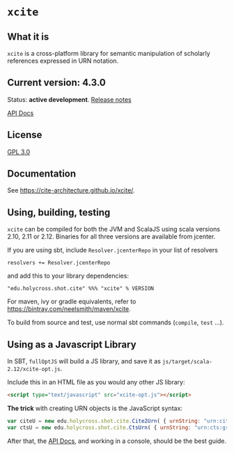 # `xcite`

## What it is

`xcite` is a cross-platform library for semantic manipulation of scholarly references expressed in URN notation.

## Current version: 4.3.0

Status:  **active development**. [Release notes](releases.md)

[API Docs](https://cite-architecture.github.io/cite-api-docs/xcite/api/edu/holycross/shot/cite/index.html)

## License

[GPL 3.0](http://www.opensource.org/licenses/gpl-3.0.html)

## Documentation

See <https://cite-architecture.github.io/xcite/>.

## Using, building, testing

`xcite` can be compiled for both the JVM and ScalaJS using scala versions 2.10, 2.11 or 2.12.  Binaries for all three versions are available from jcenter.

If you are using sbt, include `Resolver.jcenterRepo` in your list of resolvers

    resolvers += Resolver.jcenterRepo

and add this to your library dependencies:

    "edu.holycross.shot.cite" %%% "xcite" % VERSION


For maven, ivy or gradle equivalents, refer to <https://bintray.com/neelsmith/maven/xcite>.

To build from source and test, use normal sbt commands (`compile`, `test` ...).

## Using as a Javascript Library

In SBT, `fullOptJS` will build a JS library, and save it as `js/target/scala-2.12/xcite-opt.js`.

Include this in an HTML file as you would any other JS library:

~~~html
<script type="text/javascript" src="xcite-opt.js"></script>
~~~

**The trick** with creating URN objects is the JavaScript syntax:

~~~javascript
var citeU = new edu.holycross.shot.cite.Cite2Urn( { urnString: "urn:cite2:hmt:msA.v1:1r2" });
var ctsU = new edu.holycross.shot.cite.CtsUrn( { urnString: "urn:cts:greekLit:tlg0012.tlg001.msA:1.1" });
~~~

After that, the [API Docs](https://cite-architecture.github.io/cite-api-docs/xcite/api/edu/holycross/shot/cite/index.html), and working in a console, should be the best guide.
